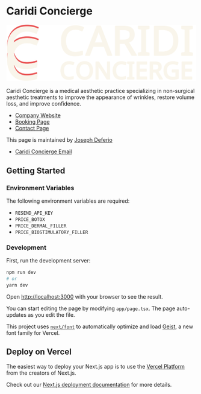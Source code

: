 
# Caridi Concierge

![Logo](public/images/caridi_concierge_logo_contrast_fraunces.svg)

Caridi Concierge is a medical aesthetic practice specializing in non-surgical aesthetic treatments to improve the appearance of wrinkles, restore volume loss, and improve confidence.

- [Company Website](https://www.caridiconcierge.com)
- [Booking Page](https://caridiconcierge.com/book)
- [Contact Page](https://caridiconcierge.com/contact)

This page is maintained by [Joseph Deferio](https://github.com/jdeferio)

- [Caridi Concierge Email](mailto:joseph@caridiconcierge.com)

## Getting Started

### Environment Variables

The following environment variables are required:

- `RESEND_API_KEY`
- `PRICE_BOTOX`
- `PRICE_DERMAL_FILLER`
- `PRICE_BIOSTIMULATORY_FILLER`

### Development

First, run the development server:

```bash
npm run dev
# or
yarn dev
```

Open [http://localhost:3000](http://localhost:3000) with your browser to see the result.

You can start editing the page by modifying `app/page.tsx`. The page auto-updates as you edit the file.

This project uses [`next/font`](https://nextjs.org/docs/app/building-your-application/optimizing/fonts) to automatically optimize and load [Geist](https://vercel.com/font), a new font family for Vercel.

## Deploy on Vercel

The easiest way to deploy your Next.js app is to use the [Vercel Platform](https://vercel.com/new?utm_medium=default-template&filter=next.js&utm_source=create-next-app&utm_campaign=create-next-app-readme) from the creators of Next.js.

Check out our [Next.js deployment documentation](https://nextjs.org/docs/app/building-your-application/deploying) for more details.
